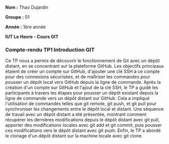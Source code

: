 **Nom :** Thao Dujardin

**Groupe :** 01

**Année :** 1ère année

**IUT Le Havre - Cours GIT**

### Compte-rendu TP1 Introduction GIT

Ce TP nous a permis de découvrir le fonctionnement de Git avec un dépôt distant, en se concentrant sur la plateforme GitHub. Les objectifs principaux étaient de créer un compte sur GitHub, d'ajouter une clé SSH à ce compte pour des connexions sécurisées, et de maîtriser les commandes pour pousser un dépôt local vers GitHub depuis la ligne de commande.
Après la création d'un compte sur GitHub et l'ajout de la clé SSH, le TP a guidé les participants à travers les étapes pour pousser un dépôt existant depuis la ligne de commande vers un dépôt distant sur GitHub. Cela a impliqué l'utilisation de commandes telles que git remote, git push, et git pull pour synchroniser les changements entre le dépôt local et distant.
Une séquence de travail avec un dépôt distant a été présentée, montrant comment récupérer les dernières modifications depuis le dépôt distant avec git pull, apporter des modifications locales avec git add et git commit, puis pousser ces modifications vers le dépôt distant avec git push.
Enfin, le TP a abordé le clonage d'un dépôt distant sur la machine locale avec git clone.